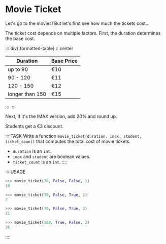 # Movie Ticket

Let's go to the movies!
But let's first see how much the tickets cost&hellip;

The ticket cost depends on multiple factors.
First, the duration determines the base cost.

::::div{.formatted-table}
:::center

| Duration | Base Price |
| -------- | ---------- |
| up to 90  | &euro;10 |
| 90 - 120  | &euro;11 |
| 120 - 150  | &euro;12 |
| longer than 150  | &euro;15 |

:::
::::

Next, if it's the IMAX version, add 20% and round up.

Students get a &euro;3 discount.

::::TASK
Write a function `movie_ticket(duration, imax, student, ticket_count)` that computes the total cost of movie tickets.

* `duration` is an `int`.
* `imax` and `student` are boolean values.
* `ticket_count` is an `int`.
::::

::::USAGE

```python
>>> movie_ticket(70, False, False, 1)
10

>>> movie_ticket(70, False, True, 1)
7

>>> movie_ticket(70, False, True, 3)
21

>>> movie_ticket(180, True, False, 2)
36
```

::::

